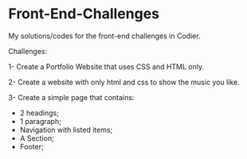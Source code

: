# Front-End-Challenges
My solutions/codes for the front-end challenges in Codier.

Challenges:

1- Create a Portfolio Website that uses CSS and HTML only.

2- Create a website with only html and css to show the music you like.

3- Create a simple page that contains:
- 2 headings;
- 1 paragraph;
- Navigation with listed items;
- A Section;
- Footer;
